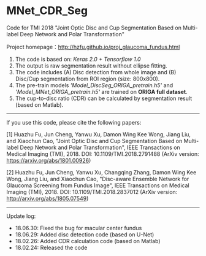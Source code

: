 # MNet_CDR_Seg

Code for TMI 2018 "Joint Optic Disc and Cup Segmentation Based on Multi-label Deep Network and Polar Transformation"

Project homepage：http://hzfu.github.io/proj_glaucoma_fundus.html

1. The code is based on: *Keras 2.0 + Tensorflow 1.0*
2. The output is raw segmentation result without ellipse fitting.
3. The code includes (A) Disc detection from whole image and (B) Disc/Cup segmentation from ROI region (size: 800x800). 
4. The pre-train models *'Model_DiscSeg_ORIGA_pretrain.h5'* and *'Model_MNet_ORIGA_pretrain.h5'*  are trained on **ORIGA full dataset**.
5. The cup-to-disc ratio (CDR) can be calculated by segmentation result (based on Matlab).


----------------

If you use this code, please cite the following papers:

[1] Huazhu Fu, Jun Cheng, Yanwu Xu, Damon Wing Kee Wong, Jiang Liu, and Xiaochun Cao, "Joint Optic Disc and Cup Segmentation Based on Multi-label Deep Network and Polar Transformation", IEEE Transactions on Medical Imaging (TMI), 2018. DOI: 10.1109/TMI.2018.2791488 (ArXiv version: https://arxiv.org/abs/1801.00926) 

[2] Huazhu Fu, Jun Cheng, Yanwu Xu, Changqing Zhang, Damon Wing Kee Wong, Jiang Liu, and Xiaochun Cao, "Disc-aware Ensemble Network for Glaucoma Screening from Fundus Image", IEEE Transactions on Medical Imaging (TMI), 2018. DOI: 10.1109/TMI.2018.2837012 (ArXiv version: http://arxiv.org/abs/1805.07549)


----------------

Update log:

- 18.06.30: Fixed the bug for macular center fundus
- 18.06.29: Added disc detection code (based on U-Net)
- 18.02.26: Added CDR calculation code (based on Matlab)
- 18.02.24: Released the code

